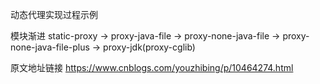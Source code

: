 
动态代理实现过程示例

模块渐进
    static-proxy -> proxy-java-file -> proxy-none-java-file -> proxy-none-java-file-plus -> proxy-jdk(proxy-cglib)
    
原文地址链接
https://www.cnblogs.com/youzhibing/p/10464274.html